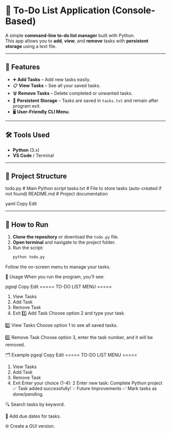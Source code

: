 # 📝 To-Do List Application (Console-Based)

A simple **command-line to-do list manager** built with Python.  
This app allows you to **add**, **view**, and **remove** tasks with **persistent storage** using a text file.

---

## 📌 Features
- ➕ **Add Tasks** – Add new tasks easily.
- 📋 **View Tasks** – See all your saved tasks.
- 🗑 **Remove Tasks** – Delete completed or unwanted tasks.
- 💾 **Persistent Storage** – Tasks are saved in `tasks.txt` and remain after program exit.
- 🖥 **User-Friendly CLI Menu**.

---

## 🛠 Tools Used
- **Python** (3.x)
- **VS Code** / Terminal

---

## 📂 Project Structure
todo.py # Main Python script
tasks.txt # File to store tasks (auto-created if not found)
README.md # Project documentation

yaml
Copy
Edit

---

## 🚀 How to Run
1. **Clone the repository** or download the `todo.py` file.
2. **Open terminal** and navigate to the project folder.
3. Run the script:
   ```bash
   python todo.py
Follow the on-screen menu to manage your tasks.

📖 Usage
When you run the program, you’ll see:

pgsql
Copy
Edit
===== TO-DO LIST MENU =====
1. View Tasks
2. Add Task
3. Remove Task
4. Exit
1️⃣ Add Task
Choose option 2 and type your task.

2️⃣ View Tasks
Choose option 1 to see all saved tasks.

3️⃣ Remove Task
Choose option 3, enter the task number, and it will be removed.

🗂 Example
pgsql
Copy
Edit
===== TO-DO LIST MENU =====
1. View Tasks
2. Add Task
3. Remove Task
4. Exit
Enter your choice (1-4): 2
Enter new task: Complete Python project
✅ Task added successfully!
💡 Future Improvements
✅ Mark tasks as done/pending.

🔍 Search tasks by keyword.

📅 Add due dates for tasks.

🌐 Create a GUI version.
